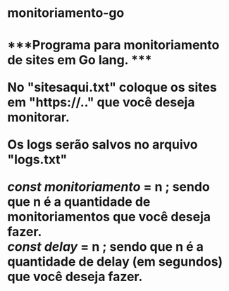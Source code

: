 # monitoriamento-go

<h1>***Programa para monitoriamento de sites em Go lang. ***

No "sitesaqui.txt" coloque os sites em "https://.." que você deseja monitorar.

Os logs serão salvos no arquivo "logs.txt"

<b> *const monitoriamento* </b> = n ; sendo que n é a quantidade de monitoriamentos que você deseja fazer. <br />
<b> *const delay* </b> = n ; sendo que n é a quantidade de delay (em segundos) que você deseja fazer.

